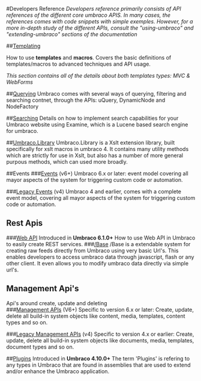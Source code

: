 #Developers Reference
_Developers reference primarily consists of API references of the different core umbraco APIS. In many cases, the references comes with code snippets with simple exemples. However, for a more in-depth study of the different APIs, consult the "using-umbraco" and "extending-umbraco" sections of the documentation_ 

##[Templating](Templating/index.md)

How to use **templates** and **macros**. Covers the basic definitions of templates/macros to advanced techniques and API usage.

*This section contains all of the details about both templates types: MVC & WebForms* 

##[Querying](Querying/index.md)
Umbraco comes with several ways of querying, filtering and searching contnet, through the APIs: uQuery, DynamicNode and NodeFactory

##[Searching](Searching/index.md)
Details on how to implement search capabilities for your Umbraco website using Examine, which is a Lucene based search engine for umbraco.

##[Umbraco.Library](Api/UmbracoLibrary/index.md)
Umbraco.Library is a Xslt extension library, built specifically for xslt macros in umbraco 4. It contains many utility methods which are strictly for use in Xslt, but also has a number of more general purpous methods, which can used more broadly.

##Events
###[Events](Events-v6/index.md) (v6+)
Umbraco 6.x or later: event model covering all mayor aspects of the system for triggering custom code or automation.  

###[Legacy Events](Events/index.md) (v4)
Umbraco 4 and earlier, comes with a complete event model, covering all mayor aspects of the system for triggering custom code or automation.

## Rest Apis

###[Web API](WebApi/index.md) 
Introduced in **Umbraco 6.1.0+**
How to use Web API in Umbraco to easily create REST services.
###[/Base](Api/Base/Index.md)
/Base is a extendable system for creating raw feeds directly from Umbraco using very basic Url's. This enables developers to access umbraco data through javascript, flash or any other client. It even allows you to modify umbraco data directly via simple url's.

## Management Api's
Api's around create, update and deleting  
###[Management APIs](Management-v6/index.md) (V6+)
Specific to version 6.x or later: Create, update, delete all build-in system objects like content, media, templates, content types and so on. 

###[Legacy Management APIs](Management/index.md)  (v4)
Specific to version 4.x or earlier: Create, update, delete all build-in system objects like documents, media, templates, document types and so on.

##[Plugins](Plugins/index.md) 
Introduced in **Umbraco 4.10.0+**
The term 'Plugins' is refering to any types in Umbraco that are found in assemblies that are used to extend and/or enhance the Umbraco application.
